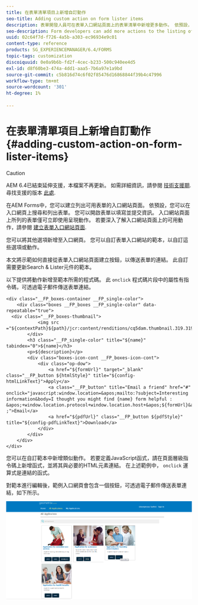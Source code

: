 ```yaml
---
title: 在表單清單項目上新增自訂動作
seo-title: Adding custom action on form lister items
description: 表單開發人員可在表單入口網站頁面上的表單清單中新增更多動作。 依預設，表單清單可讓您存取表單、填寫表單並提交。
seo-description: Form developers can add more actions to the listing of forms on the forms portal page. By default, the form listing allows you to access the form, fill it, and submit it.
uuid: 02c64f7d-f726-4a5b-a303-ec96934e9c01
content-type: reference
products: SG_EXPERIENCEMANAGER/6.4/FORMS
topic-tags: customization
discoiquuid: 0e0a9b6b-fd2f-4cec-b233-500c940ee4d5
exl-id: d8f60be3-474a-4dd1-aaa5-7b6a97e1a9bd
source-git-commit: c5b816d74c6f02f85476d16868844f39b4c47996
workflow-type: tm+mt
source-wordcount: '301'
ht-degree: 1%

---
```


# 在表單清單項目上新增自訂動作 {#adding-custom-action-on-form-lister-items}

>[!CAUTION]
>
>AEM 6.4已結束延伸支援，本檔案不再更新。 如需詳細資訊，請參閱 [技術支援期](https://helpx.adobe.com//tw/support/programs/eol-matrix.html). 尋找支援的版本 [此處](https://experienceleague.adobe.com/docs/).

在AEM Forms中，您可以建立列出可用表單的入口網站頁面。 依預設，您可以在入口網頁上搜尋和列出表單。 您可以開啟表單以填寫並提交資訊。 入口網站頁面上所列的表單僅可立即使用呈現動作。 若要深入了解入口網站頁面上的可用動作，請參閱 [建立表單入口網站頁面](/help/forms/using/creating-form-portal-page.md).

您可以將其他選項新增至入口網頁。 您可以自訂表單入口網站的範本，以自訂這些選項或動作。

本文將示範如何直接從表單入口網站頁面建立按鈕，以傳送表單的連結。 此自訂需要更新Search &amp; Lister元件的範本。

以下提供將動作新增至範本所需的程式碼。 此 `onclick` 程式碼片段中的屬性有指令碼，可透過電子郵件傳送表單連結。

```mxml
<div class="__FP_boxes-container __FP_single-color">
    <div class="boxes __FP_boxes __FP_single-color" data-repeatable="true">
  <div class="__FP_boxes-thumbnail">
            <img src ="${contextPath}${path}/jcr:content/renditions/cq5dam.thumbnail.319.319.png">
        </div>
        <h3 class="__FP_single-color" title="${name}" tabindex="0">${name}</h3>
        <p>${description}</p>
        <div class="boxes-icon-cont __FP_boxes-icon-cont">
            <div class="op-dow">
                <a href="${formUrl}" target="_blank" class="__FP_button ${htmlStyle}" title="${config-htmlLinkText}">Apply</a>
                <a class="__FP_button" title="Email a friend" href="#" onclick="javascript:window.location=&apos;mailto:?subject=Interesting information&body=I thought you might find {name} form helpful :  &apos;+window.location.protocol+window.location.host+&apos;${formUrl}&apos; ;">Email</a>
                <a href="${pdfUrl}" class="__FP_button ${pdfStyle}" title="${config-pdfLinkText}">Download</a>
            </div>
        </div>
    </div>
</div>
```

您可以在自訂範本中新增類似動作。 若要定義JavaScript函式，請在頁面層級指令碼上新增函式，並將其與必要的HTML元素連結。 在上述範例中， `onclick` 運算式是連結的函式。

對範本進行編輯後，範例入口網頁會包含一個按鈕，可透過電子郵件傳送表單連結，如下所示。

![email](assets/email.png)
